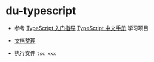 # du-typescript

- 参考 [TypeScript 入门指导](https://ts.xcatliu.com/) [TypeScript 中文手册](https://typescript.bootcss.com/) 学习项目

- [文档整理](https://duzit.github.io/note/ts/)

- 执行文件 `tsc xxx`